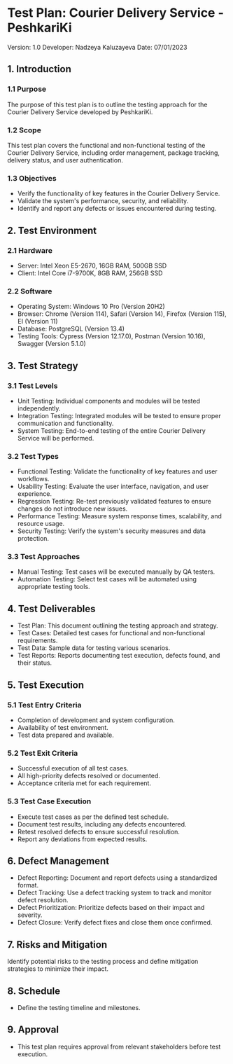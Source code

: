 # Test Plan: Courier Delivery Service - PeshkariKi

Version: 1.0
Developer: Nadzeya Kaluzayeva
Date: 07/01/2023

## 1. Introduction
### 1.1 Purpose
The purpose of this test plan is to outline the testing approach for the Courier Delivery Service developed by PeshkariKi.

### 1.2 Scope
This test plan covers the functional and non-functional testing of the Courier Delivery Service, including order management, package tracking, delivery status, and user authentication.

### 1.3 Objectives
- Verify the functionality of key features in the Courier Delivery Service.
- Validate the system's performance, security, and reliability.
- Identify and report any defects or issues encountered during testing.

## 2. Test Environment
### 2.1 Hardware
- Server: Intel Xeon E5-2670, 16GB RAM, 500GB SSD
- Client: Intel Core i7-9700K, 8GB RAM, 256GB SSD

### 2.2 Software
- Operating System: Windows 10 Pro (Version 20H2)
- Browser: Chrome (Version 114), Safari (Version 14), Firefox (Version 115), EI (Version 11)
- Database: PostgreSQL (Version 13.4)
- Testing Tools: Cypress (Version 12.17.0), Postman (Version 10.16), Swagger (Version 5.1.0)

## 3. Test Strategy
### 3.1 Test Levels
- Unit Testing: Individual components and modules will be tested independently.
- Integration Testing: Integrated modules will be tested to ensure proper communication and functionality.
- System Testing: End-to-end testing of the entire Courier Delivery Service will be performed.

### 3.2 Test Types
- Functional Testing: Validate the functionality of key features and user workflows.
- Usability Testing: Evaluate the user interface, navigation, and user experience.
- Regression Testing: Re-test previously validated features to ensure changes do not introduce new issues.
- Performance Testing: Measure system response times, scalability, and resource usage.
- Security Testing: Verify the system's security measures and data protection.

### 3.3 Test Approaches
- Manual Testing: Test cases will be executed manually by QA testers.
- Automation Testing: Select test cases will be automated using appropriate testing tools.

## 4. Test Deliverables
- Test Plan: This document outlining the testing approach and strategy.
- Test Cases: Detailed test cases for functional and non-functional requirements.
- Test Data: Sample data for testing various scenarios.
- Test Reports: Reports documenting test execution, defects found, and their status.

## 5. Test Execution
### 5.1 Test Entry Criteria
- Completion of development and system configuration.
- Availability of test environment.
- Test data prepared and available.

### 5.2 Test Exit Criteria
- Successful execution of all test cases.
- All high-priority defects resolved or documented.
- Acceptance criteria met for each requirement.

### 5.3 Test Case Execution
- Execute test cases as per the defined test schedule.
- Document test results, including any defects encountered.
- Retest resolved defects to ensure successful resolution.
- Report any deviations from expected results.

## 6. Defect Management
- Defect Reporting: Document and report defects using a standardized format.
- Defect Tracking: Use a defect tracking system to track and monitor defect resolution.
- Defect Prioritization: Prioritize defects based on their impact and severity.
- Defect Closure: Verify defect fixes and close them once confirmed.

## 7. Risks and Mitigation
Identify potential risks to the testing process and define mitigation strategies to minimize their impact.

## 8. Schedule
- Define the testing timeline and milestones.

## 9. Approval
- This test plan requires approval from relevant stakeholders before test execution.
